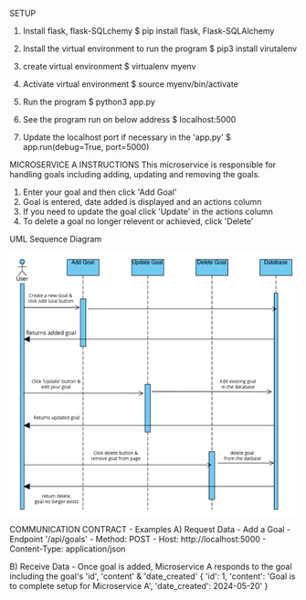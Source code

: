 SETUP
1. Install flask, flask-SQLchemy
$ pip install flask, Flask-SQLAlchemy

2. Install the virtual environment to run the program
$ pip3 install virutalenv

3. create virtual environment
$ virtualenv myenv

4. Activate virtual environment
$ source myenv/bin/activate

5. Run the program
$ python3 app.py

5. See the program run on below address
$ localhost:5000 

6. Update the localhost port if necessary in the 'app.py'
$ app.run(debug=True, port=5000)


MICROSERVICE A INSTRUCTIONS
This microservice is responsible for handling goals including adding, updating and removing the goals.

1. Enter your goal and then click 'Add Goal'
2. Goal is entered, date added is displayed and an actions column
3. If you need to update the goal click 'Update' in the actions column 
4. To delete a goal no longer relevent or achieved, click 'Delete'

UML Sequence Diagram

![alt text](image.png)


COMMUNICATION CONTRACT - Examples
A) Request Data
    - Add a Goal
    - Endpoint '/api/goals'
    - Method: POST
    - Host: http://localhost:5000
    - Content-Type: application/json

B) Receive Data
    - Once goal is added, Microservice A responds to the goal including the goal's 'id', 'content' & 'date_created'
    {
        'id': 1,
        'content': 'Goal is to complete setup for Microservice A',
        'date_created': 2024-05-20'
    }
